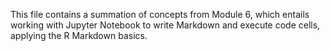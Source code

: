 This file contains a summation of concepts from Module 6, which entails working with Jupyter Notebook to write Markdown and execute code cells, applying the R Markdown basics.
